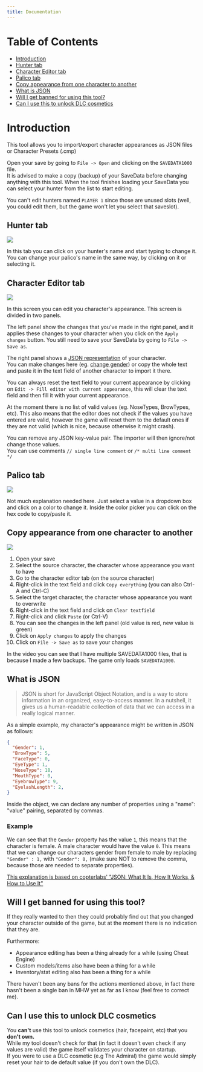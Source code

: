 ```yaml
---
title: Documentation
---
```


# Table of Contents

* [Introduction](#introduction)
* [Hunter tab](#hunter-tab)
* [Character Editor tab](#character-editor-tab)
* [Palico tab](#palico-tab)
* [Copy appearance from one character to another](#copy-appearance-from-one-character-to-another)
* [What is JSON](#what-is-json)
* [Will I get banned for using this tool?](#will-i-get-banned-for-using-this-tool)
* [Can I use this to unlock DLC cosmetics](#can-i-use-this-to-unlock-dlc-cosmetics)


# Introduction

This tool allows you to import/export character appearances as JSON files or Character Presets (.cmp)

Open your save by going to `File -> Open` and clicking on the `SAVEDATA1000` file.  
It is advised to make a copy (backup) of your SaveData before changing anything with this tool.
When the tool finishes loading your SaveData you can select your hunter from the list to start editing.

You can't edit hunters named `PLAYER 1` since those are unused slots (well, you could edit them, but the game won't let you select that saveslot).


## Hunter tab

![](img/hunter.png)

In this tab you can click on your hunter's name and start typing to change it.  
You can change your palico's name in the same way, by clicking on it or selecting it.


## Character Editor tab

![](img/character_editor.png)

In this screen you can edit you character's appearance. This screen is divided in two panels.

The left panel show the changes that you've made in the right panel, and it applies these changes to your character when you click on the `Apply changes` button.
You still need to save your SaveData by going to `File -> Save as`.

The right panel shows a [JSON representation](#what-is-json) of your character.  
You can make changes here (eg. [change gender](#what-is-json)) or copy the whole text and paste it in the text field of another character to import it there.

You can always reset the text field to your current appearance by clicking on `Edit -> Fill editor with current appearance`, this will clear the text field and then fill it with your current appearance.

At the moment there is no list of valid values (eg. NoseTypes, BrowTypes, etc).
This also means that the editor does not check if the values you have entered are valid, however the game will reset them to the default ones if they are not valid (which is nice, because otherwise it might crash).

You can remove any JSON key-value pair. The importer will then ignore/not change those values.  
You can use comments `// single line comment` or `/* multi line comment */`


## Palico tab

![](img/palico.png)

Not much explanation needed here. Just select a value in a dropdown box and click on a color to change it.
Inside the color picker you can click on the hex code to copy/paste it.


## Copy appearance from one character to another

![](img/copy_appearance.gif)

1. Open your save
2. Select the source character, the character whose appearance you want to have
3. Go to the character editor tab (on the source character)
4. Right-click in the text field and click `Copy everything` (you can also Ctrl-A and Ctrl-C)
5. Select the target character, the character whose appearance you want to overwrite
6. Right-click in the text field and click on `Clear textfield`
7. Right-click and click `Paste` (or Ctrl-V)
8. You can see the changes in the left panel (old value is red, new value is green)
9. Click on `Apply changes` to apply the changes
10. Click on `File -> Save as` to save your changes

In the video you can see that I have multiple SAVEDATA1000 files, that is because I made a few backups. The game only loads `SAVEDATA1000`.


## What is JSON

> JSON is short for JavaScript Object Notation, and is a way to store information in an organized, easy-to-access manner. In a nutshell, it gives us a human-readable collection of data that we can access in a really logical manner.

As a simple example, my character's appearance might be written in JSON as follows:

```json
{
  "Gender": 1,
  "BrowType": 5,
  "FaceType": 0,
  "EyeType": 1,
  "NoseType": 18,
  "MouthType": 0,
  "EyebrowType": 9,
  "EyelashLength": 2,
}
```

Inside the object, we can declare any number of properties using a "name": "value" pairing, separated by commas.

### Example

We can see that the `Gender` property has the value `1`, this means that the character is female. A male character would have the value `0`.
This means that we can change our characters gender from female to male by replacing `"Gender" : 1,` with `"Gender": 0,` (make sure NOT to remove the comma, because those are needed to separate properties).

[This explanation is based on copterlabs' "JSON: What It Is, How It Works, & How to Use It"](https://www.copterlabs.com/json-what-it-is-how-it-works-how-to-use-it/)


## Will I get banned for using this tool?

If they really wanted to then they could probably find out that you changed your character outside of the game, but at the moment there is no indication that they are.

Furthermore:
- Appearance editing has been a thing already for a while (using Cheat Engine)
- Custom models/items also have been a thing for a while
- Inventory/stat editing also has been a thing for a while

There haven't been any bans for the actions mentioned above, in fact there hasn't been a single ban in MHW yet as far as I know (feel free to correct me).


## Can I use this to unlock DLC cosmetics

You **can't** use this tool to unlock cosmetics (hair, facepaint, etc) that you **don't own.**  
While my tool doesn't check for that (in fact it doesn't even check if any values are valid) the game itself validates your character on startup.  
If you were to use a DLC cosmetic (e.g The Admiral) the game would simply reset your hair to de default value (if you don't own the DLC).
